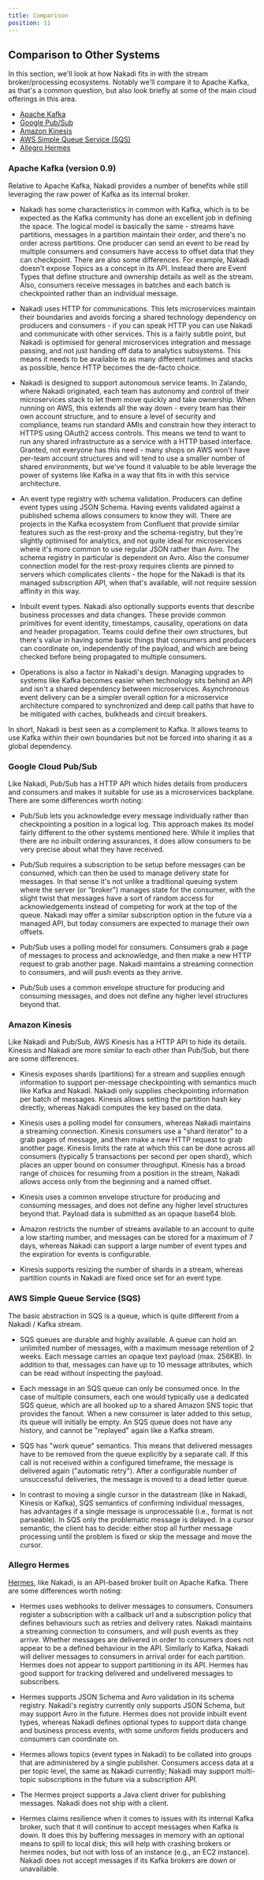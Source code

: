 ```yaml
---
title: Comparison
position: 11
---
```


## Comparison to Other Systems

In this section, we'll look at how Nakadi fits in with the stream broker/processing ecosystems. Notably we'll compare it to Apache Kafka, as that's a common question, but also look briefly at some of the main cloud offerings in this area.

  - [Apache Kafka](#apache-kafka--version-0-9-)
  - [Google Pub/Sub](#google-cloud-pubsub)
  - [Amazon Kinesis](#amazon-kinesis)
  - [AWS Simple Queue Service (SQS)](#aws-simple-queue-service-sqs)
  - [Allegro Hermes](#allegro-hermes)

### Apache Kafka (version 0.9)

Relative to Apache Kafka, Nakadi provides a number of benefits while still leveraging the raw power of Kafka as its internal broker.

- Nakadi has some characteristics in common with Kafka, which is to be expected as the Kafka community has done an excellent job in defining the space. The logical model is basically the same - streams have partitions, messages in a partition maintain their order, and there's no order across partitions. One producer can send an event to be read by multiple consumers and consumers have access to offset data that they can checkpoint. There are also some differences. For example, Nakadi doesn't expose Topics as a concept in its API. Instead there are Event Types that define structure and ownership details as well as the stream. Also, consumers receive messages in batches and each batch is checkpointed rather than an individual message.

- Nakadi uses HTTP for communications. This lets microservices maintain their boundaries and avoids forcing a shared technology dependency on producers and consumers - if you can speak HTTP you can use Nakadi and communicate with other services. This is a fairly subtle point, but Nakadi is optimised for general microservices integration and message passing, and not just handing off data to analytics subsystems. This means it needs to be available to as many different runtimes and stacks as possible, hence HTTP becomes the de-facto choice.

- Nakadi is designed to support autonomous service teams. In Zalando, where Nakadi originated, each team has autonomy and control of their microservices stack to let them move quickly and take ownership. When running on AWS, this extends all the way down - every team has their own account structure, and to ensure a level of security and compliance, teams run standard AMIs and constrain how they interact to HTTPS using OAuth2 access controls. This means we tend to want to run any shared infrastructure as a service with a HTTP based interface. Granted, not everyone has this need - many shops on AWS won't have per-team account structures and will tend to use a smaller number of shared environments, but we've found it valuable to be able leverage the power of systems like Kafka in a way that fits in with this service architecture.

- An event type registry with schema validation. Producers can define event types using JSON Schema. Having events validated against a published schema allows consumers to know they will.  There are projects in the Kafka ecosystem from Confluent that provide similar features such as the rest-proxy and the schema-registry, but they're slightly optimised for analytics, and not quite ideal for microservices where it's more common to use regular JSON rather than Avro. The schema registry in particular is dependent on Avro. Also the consumer connection model for the rest-proxy requires clients are pinned to servers which complicates clients - the hope for the Nakadi is that its managed subscription API, when that's available, will not require session affinity in this way.

- Inbuilt event types. Nakadi also optionally supports events that describe business processes and data changes. These provide common primitives for event identity, timestamps, causality, operations on data and header propagation. Teams could define their own structures, but there's value in having some basic things that consumers and producers can coordinate on, independently of the payload, and which are being checked before being propagated to multiple consumers.

- Operations is also a factor in Nakadi's design. Managing upgrades to systems like Kafka becomes easier when technology sits behind an API and isn't a shared dependency between microservices. Asynchronous event delivery can be a simpler overall option for a microservice architecture compared to synchronized and deep call paths that have to be mitigated with caches, bulkheads and circuit breakers.

In short, Nakadi is best seen as a complement to Kafka. It allows teams to use Kafka within their own boundaries but not be forced into sharing it as a global dependency.

### Google Cloud Pub/Sub

Like Nakadi, Pub/Sub has a HTTP API which hides details from producers and consumers and makes it suitable for use as a microservices backplane. There are some differences worth noting:

- Pub/Sub lets you acknowledge every message individually rather than checkpointing a position in a logical log. This approach makes its model fairly different to the other systems mentioned here. While it implies that there are no inbuilt ordering assurances, it does allow consumers to be very precise about what they have received.

- Pub/Sub requires a subscription to be setup before messages can be consumed, which can then be used to manage delivery state for messages. In that sense it's not unlike a traditional queuing system where the server (or "broker") manages state for the consumer, with the slight twist that messages have a sort of random access for acknowledgements instead of competing for work at the top of the queue. Nakadi may offer a similar subscription option in the future via a managed API, but today consumers are expected to manage their own offsets.

- Pub/Sub uses a polling model for consumers. Consumers grab a page of messages to process and acknowledge, and then make a new HTTP request to grab another page. Nakadi maintains a streaming connection to consumers, and will push events as they arrive.

- Pub/Sub uses a common envelope structure for producing and consuming messages, and does not define any higher level structures beyond that.

### Amazon Kinesis

Like Nakadi and Pub/Sub, AWS Kinesis has a HTTP API to hide its details. Kinesis and Nakadi are more similar to each other than Pub/Sub, but there are some differences.

- Kinesis exposes shards (partitions) for a stream and supplies enough information to support per-message checkpointing with semantics much like Kafka and Nakadi. Nakadi only supplies checkpointing information per batch of messages. Kinesis allows setting the partition hash key directly, whereas Nakadi computes the key based on the data.

- Kinesis uses a polling model for consumers, whereas Nakadi maintains a streaming connection. Kinesis consumers use a "shard iterator" to a grab pages of message, and then make a new HTTP request to grab another page. Kinesis limits the rate at which this can be done across all consumers (typically 5 transactions per second per open shard), which places an upper bound on consumer throughput. Kinesis has a broad range of choices for resuming from a position in the stream, Nakadi allows access only from the beginning and a named offset.

- Kinesis uses a common envelope structure for producing and consuming messages, and does not define any higher level structures beyond that. Payload data is submitted as an opaque base64 blob.

- Amazon restricts the number of streams available to an account to quite a low starting number, and messages can be stored for a maximum of 7 days, whereas Nakadi can support a large number of event types and the expiration for events is configurable.

- Kinesis supports resizing the number of shards in a stream, whereas partition counts in Nakadi are fixed once set for an event type.


### AWS Simple Queue Service (SQS)

The basic abstraction in SQS is a queue, which is quite different from a Nakadi / Kafka stream.

- SQS queues are durable and highly available. A queue can hold an unlimited number of messages, with a maximum message retention of 2 weeks. Each message carries an opaque text payload (max. 256KB). In addition to that, messages can have up to 10 message attributes, which can be read without inspecting the payload.

- Each message in an SQS queue can only be consumed once. In the case of multiple consumers, each one would typically use a dedicated SQS queue, which are all hooked up to a shared Amazon SNS topic that provides the fanout. When a new consumer is later added to this setup, its queue will initially be empty. An SQS queue does not have any history, and cannot be "replayed" again like a Kafka stream.

- SQS has "work queue" semantics. This means that delivered messages have to be removed from the queue explicitly by a separate call. If this call is not received within a configured timeframe, the message is delivered again ("automatic retry"). After a configurable number of unsuccessful deliveries, the message is moved to a dead letter queue.

- In contrast to moving a single cursor in the datastream (like in Nakadi, Kinesis or Kafka), SQS semantics of confirming individual messages, has advantages if a single message is unprocessable (i.e., format is not parseable). In SQS only the problematic message is delayed. In a cursor semantic, the client has to decide: either stop all further message processing until the problem is fixed or skip the message and move the cursor.

### Allegro Hermes

[Hermes](https://github.com/allegro/hermes), like Nakadi, is an API-based broker built on Apache Kafka. There are some differences worth noting:

- Hermes uses webhooks to deliver messages to consumers. Consumers register a subscription with a callback url and a subscription policy that defines behaviours such as retries and delivery rates. Nakadi maintains a streaming connection to consumers, and will push events as they arrive. Whether messages are delivered in order to consumers does not appear to be a defined behaviour in the API. Similarly to Kafka, Nakadi will deliver messages to consumers in arrival order for each partition. Hermes does not appear to support partitioning in its API. Hermes has good support for tracking delivered and undelivered messages to subscribers.

- Hermes supports JSON Schema and Avro validation in its schema registry. Nakadi's registry currently only supports JSON Schema, but may support Avro in the future. Hermes does not provide inbuilt event types, whereas Nakadi defines optional types to support data change and business process events, with some uniform fields producers and consumers can coordinate on.

- Hermes allows topics (event types in Nakadi) to be collated into groups that are administered by a single publisher. Consumers access data at a per topic level, the same as Nakadi currently; Nakadi may support multi-topic subscriptions in the future via a subscription API.

- The Hermes project supports a Java client driver for publishing messages. Nakadi does not ship with a client.

- Hermes claims resilience when it comes to issues with its internal Kafka broker, such that it will continue to accept messages when Kafka is down. It does this by buffering messages in memory with an optional means to spill to local disk; this will help with crashing brokers or hermes nodes, but not with loss of an instance (e.g., an EC2 instance). Nakadi does not accept messages if its Kafka brokers are down or unavailable.

